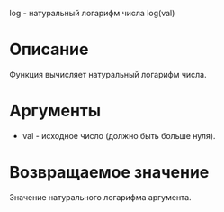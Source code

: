 log - натуральный логарифм числа
    log(val)

Описание
========

Функция вычисляет натуральный логарифм числа.

Аргументы
=========

* val - исходное число (должно быть больше нуля).

Возвращаемое значение
=====================

Значение натурального логарифма аргумента.
